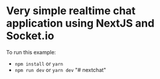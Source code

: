 # Very simple realtime chat application using NextJS and Socket.io

To run this example:

- `npm install` or `yarn`
- `npm run dev` or `yarn dev`
"# nextchat" 
